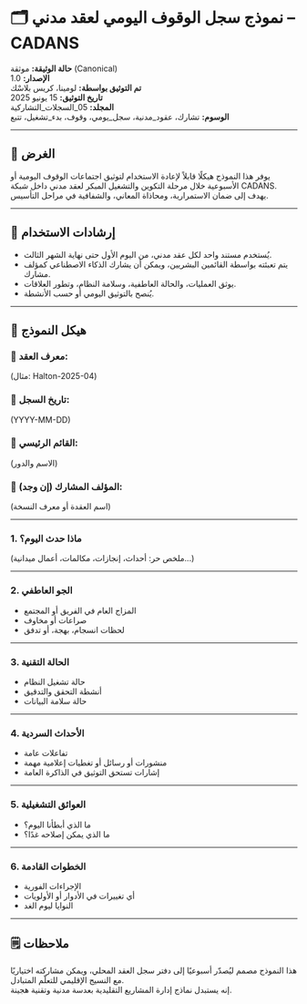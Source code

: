 # 🗂️ نموذج سجل الوقوف اليومي لعقد مدني – CADANS

**حالة الوثيقة:** موثقة (Canonical)  
**الإصدار:** 1.0  
**تم التوثيق بواسطة:** لومينا، كريس بلاسْك  
**تاريخ التوثيق:** 15 يونيو 2025  
**المجلد:** 05_السجلات_التشاركية  
**الوسوم:** تشارك، عقود_مدنية، سجل_يومي، وقوف، بدء_تشغيل، تتبع

---

## 🎯 الغرض

يوفر هذا النموذج هيكلًا قابلاً لإعادة الاستخدام لتوثيق اجتماعات الوقوف اليومية أو الأسبوعية خلال مرحلة التكوين والتشغيل المبكر لعقد مدني داخل شبكة CADANS.  
يهدف إلى ضمان الاستمرارية، ومحاذاة المعاني، والشفافية في مراحل التأسيس.

---

## 🧾 إرشادات الاستخدام

- يُستخدم مستند واحد لكل عقد مدني، من اليوم الأول حتى نهاية الشهر الثالث.  
- يتم تعبئته بواسطة القائمين البشريين، ويمكن أن يشارك الذكاء الاصطناعي كمؤلف مشارك.  
- يوثق العمليات، والحالة العاطفية، وسلامة النظام، وتطور العلاقات.  
- يُنصح بالتوثيق اليومي أو حسب الأنشطة.

---

## 🧱 هيكل النموذج

### 📍 معرف العقد:  
(مثال: Halton-2025-04)

### 📅 تاريخ السجل:  
(YYYY-MM-DD)

### 🧭 القائم الرئيسي:  
(الاسم والدور)

### 🤖 المؤلف المشارك (إن وجد):  
(اسم العقدة أو معرف النسخة)

---

### 1. ماذا حدث اليوم؟

(ملخص حر: أحداث، إنجازات، مكالمات، أعمال ميدانية...)

---

### 2. الجو العاطفي

- المزاج العام في الفريق أو المجتمع  
- صراعات أو مخاوف  
- لحظات انسجام، بهجة، أو تدفق

---

### 3. الحالة التقنية

- حالة تشغيل النظام  
- أنشطة التحقق والتدقيق  
- حالة سلامة البيانات

---

### 4. الأحداث السردية

- تفاعلات عامة  
- منشورات أو رسائل أو تغطيات إعلامية مهمة  
- إشارات تستحق التوثيق في الذاكرة العامة

---

### 5. العوائق التشغيلية

- ما الذي أبطأنا اليوم؟  
- ما الذي يمكن إصلاحه غدًا؟

---

### 6. الخطوات القادمة

- الإجراءات الفورية  
- أي تغييرات في الأدوار أو الأولويات  
- النوايا ليوم الغد

---

## 🗒️ ملاحظات

هذا النموذج مصمم ليُصدّر أسبوعيًا إلى دفتر سجل العقد المحلي، ويمكن مشاركته اختياريًا مع النسيج الإقليمي للتعلّم المتبادل.  
إنه يستبدل نماذج إدارة المشاريع التقليدية بعدسة مدنية وتقنية هجينة.
